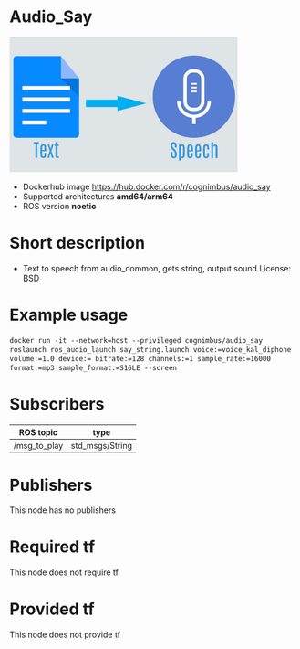 # Audio_Say

<img src="./audio_say/text-to-speech.jpg" alt="audio_say" width="400"/>

* Dockerhub image https://hub.docker.com/r/cognimbus/audio_say
* Supported architectures <b>amd64/arm64</b>
* ROS version <b>noetic
</b>

# Short description
* Text to speech from audio_common, gets string, output sound
License: BSD

# Example usage
```
docker run -it --network=host --privileged cognimbus/audio_say roslaunch ros_audio_launch say_string.launch voice:=voice_kal_diphone volume:=1.0 device:= bitrate:=128 channels:=1 sample_rate:=16000 format:=mp3 sample_format:=S16LE --screen
```

# Subscribers
ROS topic | type
--- | ---
/msg_to_play | std_msgs/String


# Publishers
This node has no publishers


# Required tf
This node does not require tf


# Provided tf
This node does not provide tf


